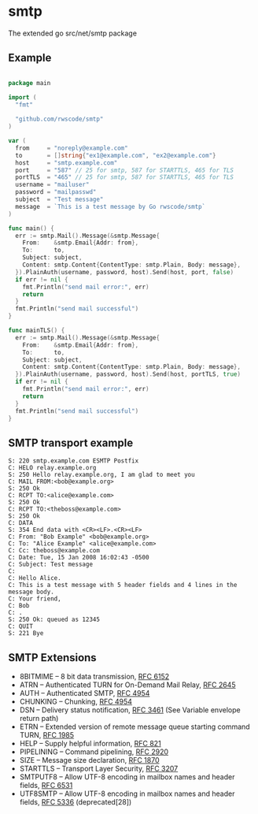 # smtp

The extended go src/net/smtp package

## Example
```go

package main

import (
  "fmt"
  
  "github.com/rwscode/smtp"
)

var (
  from     = "noreply@example.com"
  to       = []string{"ex1@example.com", "ex2@example.com"}
  host     = "smtp.example.com"
  port     = "587" // 25 for smtp, 587 for STARTTLS, 465 for TLS
  portTLS  = "465" // 25 for smtp, 587 for STARTTLS, 465 for TLS
  username = "mailuser"
  password = "mailpasswd"
  subject  = "Test message"
  message  = `This is a test message by Go rwscode/smtp`
)

func main() {
  err := smtp.Mail().Message(&smtp.Message{
    From:    &smtp.Email{Addr: from},
    To:      to,
    Subject: subject,
    Content: smtp.Content{ContentType: smtp.Plain, Body: message},
  }).PlainAuth(username, password, host).Send(host, port, false)
  if err != nil {
    fmt.Println("send mail error:", err)
    return
  }
  fmt.Println("send mail successful")
}

func mainTLS() {
  err := smtp.Mail().Message(&smtp.Message{
    From:    &smtp.Email{Addr: from},
    To:      to,
    Subject: subject,
    Content: smtp.Content{ContentType: smtp.Plain, Body: message},
  }).PlainAuth(username, password, host).Send(host, portTLS, true)
  if err != nil {
    fmt.Println("send mail error:", err)
    return
  }
  fmt.Println("send mail successful")
}
```

## SMTP transport example

```
S: 220 smtp.example.com ESMTP Postfix
C: HELO relay.example.org
S: 250 Hello relay.example.org, I am glad to meet you
C: MAIL FROM:<bob@example.org>
S: 250 Ok
C: RCPT TO:<alice@example.com>
S: 250 Ok
C: RCPT TO:<theboss@example.com>
S: 250 Ok
C: DATA
S: 354 End data with <CR><LF>.<CR><LF>
C: From: "Bob Example" <bob@example.org>
C: To: "Alice Example" <alice@example.com>
C: Cc: theboss@example.com
C: Date: Tue, 15 Jan 2008 16:02:43 -0500
C: Subject: Test message
C:
C: Hello Alice.
C: This is a test message with 5 header fields and 4 lines in the message body.
C: Your friend,
C: Bob
C: .
S: 250 Ok: queued as 12345
C: QUIT
S: 221 Bye
```

## SMTP Extensions

- 8BITMIME – 8 bit data transmission, [RFC 6152](https://datatracker.ietf.org/doc/html/rfc5152)
- ATRN – Authenticated TURN for On-Demand Mail Relay, [RFC 2645](https://datatracker.ietf.org/doc/html/rfc2645)
- AUTH – Authenticated SMTP, [RFC 4954](https://datatracker.ietf.org/doc/html/rfc4954)
- CHUNKING – Chunking, [RFC 4954](https://datatracker.ietf.org/doc/html/rfc3030)
- DSN – Delivery status notification, [RFC 3461](https://datatracker.ietf.org/doc/html/rfc3461) (See Variable envelope
  return path)
- ETRN – Extended version of remote message queue starting command
  TURN, [RFC 1985](https://datatracker.ietf.org/doc/html/rfc1985)
- HELP – Supply helpful information, [RFC 821](https://datatracker.ietf.org/doc/html/rfc821)
- PIPELINING – Command pipelining, [RFC 2920](https://datatracker.ietf.org/doc/html/rfc2920)
- SIZE – Message size declaration, [RFC 1870](https://datatracker.ietf.org/doc/html/rfc1870)
- STARTTLS – Transport Layer Security, [RFC 3207](https://datatracker.ietf.org/doc/html/rfc3207)
- SMTPUTF8 – Allow UTF-8 encoding in mailbox names and header
  fields, [RFC 6531](https://datatracker.ietf.org/doc/html/rfc6531)
- UTF8SMTP – Allow UTF-8 encoding in mailbox names and header
  fields, [RFC 5336](https://datatracker.ietf.org/doc/html/rfc5336) (deprecated[28])
